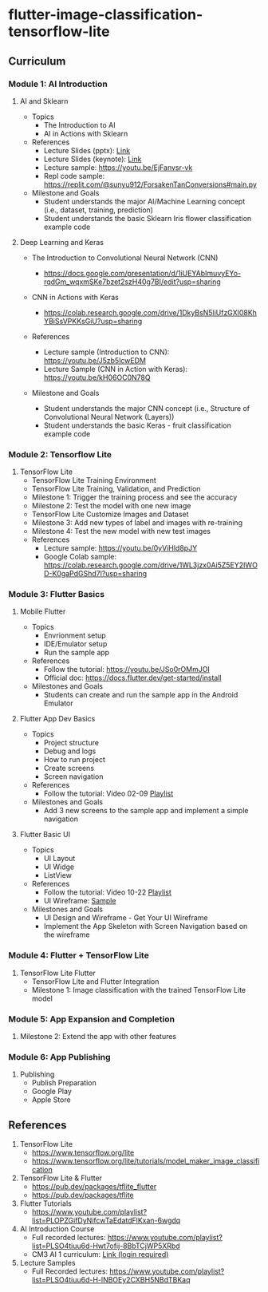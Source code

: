 # flutter-image-classification-tensorflow-lite

## Curriculum 

### Module 1: AI Introduction

1. AI and Sklearn
   * Topics
     * The Introduction to AI 
     * AI in Actions with Sklearn
   * References
     * Lecture Slides (pptx): [Link](https://drive.google.com/file/d/1QaDNCroT7mR968lUs_43RR8QSu08eNkE/view?usp=sharing)
     * Lecture Slides (keynote): [Link](https://docs.google.com/presentation/d/1QfNrK_L4GrO6FQyZTCdpSGkWpw2EHN3M/edit?usp=sharing&ouid=104361959057037146246&rtpof=true&sd=true)
     * Lecture sample: https://youtu.be/EjFanvsr-vk
     * Repl code sample: https://replit.com/@sunyu912/ForsakenTanConversions#main.py
   * Milestone and Goals
     * Student understands the major AI/Machine Learning concept (i.e., dataset, training, prediction)
     * Student understands the basic Sklearn Iris flower classification example code

2. Deep Learning and Keras
   * The Introduction to Convolutional Neural Network (CNN)
     * https://docs.google.com/presentation/d/1iUEYAbImuvyEYo-rqdGm_wqxmSKe7bzet2szH40g7BI/edit?usp=sharing
      
   * CNN in Actions with Keras 
     * https://colab.research.google.com/drive/1DkyBsN5liUfzGXl08KhYBiSsVPKKsGiU?usp=sharing
     
   * References
     * Lecture sample (Introduction to CNN): https://youtu.be/J5zb5lcwEDM
     * Lecture Sample (CNN in Action with Keras): https://youtu.be/kH06OC0N78Q
      
   * Milestone and Goals
     * Student understands the major CNN concept (i.e., Structure of Convolutional Neural Network (Layers))
     * Student understands the basic Keras - fruit classification example code

### Module 2: Tensorflow Lite
1. TensorFlow Lite
   * TensorFlow Lite Training Environment
   * TensorFlow Lite Training, Validation, and Prediction
   * Milestone 1: Trigger the training process and see the accuracy
   * Milestone 2: Test the model with one new image
   * TensorFlow Lite Customize Images and Dataset
   * Milestone 3: Add new types of label and images with re-training
   * Milestone 4: Test the new model with new test images
   * References
      * Lecture sample: https://youtu.be/0yViHld8pJY
      * Google Colab sample: https://colab.research.google.com/drive/1WL3jzx0Ai5Z5EY2IWOD-K0gaPdGShd7l?usp=sharing

### Module 3: Flutter Basics
1. Mobile Flutter 
   * Topics
     * Envrionment setup
     * IDE/Emulator setup
     * Run the sample app
   * References
     * Follow the tutorial: https://youtu.be/JSo0rOMmJOI
     * Official doc: https://docs.flutter.dev/get-started/install
   * Milestones and Goals
     * Students can create and run the sample app in the Android Emulator    

2. Flutter App Dev Basics
   * Topics
     * Project structure
     * Debug and logs
     * How to run project
     * Create screens
     * Screen navigation
   * References
     * Follow the tutorial: Video 02-09 [Playlist](https://www.youtube.com/playlist?list=PLOPZGifDyNifcwTaEdatdFlKxan-6wgdq)
   * Milestones and Goals
     * Add 3 new screens to the sample app and implement a simple navigation

3. Flutter Basic UI
   * Topics
     * UI Layout
     * UI Widge
     * ListView
   * References
     * Follow the tutorial: Video 10-22 [Playlist](https://www.youtube.com/playlist?list=PLOPZGifDyNifcwTaEdatdFlKxan-6wgdq)
     * UI Wireframe: [Sample](https://maxcdn.icons8.com/app/uploads/2018/06/wireframing-tips.jpg)
   * Milestones and Goals
     * UI Design and Wireframe - Get Your UI Wireframe
     * Implement the App Skeleton with Screen Navigation based on the wireframe

### Module 4: Flutter + TensorFlow Lite
1. TensorFlow Lite Flutter
   * TensorFlow Lite and Flutter Integration
   * Milestone 1: Image classification with the trained TensorFlow Lite model


### Module 5: App Expansion and Completion
1. Milestone 2: Extend the app with other features

### Module 6: App Publishing
1. Publishing
   * Publish Preparation
   * Google Play
   * Apple Store

## References
1. TensorFlow Lite
   * https://www.tensorflow.org/lite
   * https://www.tensorflow.org/lite/tutorials/model_maker_image_classification
2. TensorFlow Lite & Flutter 
   * https://pub.dev/packages/tflite_flutter
   * https://pub.dev/packages/tflite
3. Flutter Tutorials
   * https://www.youtube.com/playlist?list=PLOPZGifDyNifcwTaEdatdFlKxan-6wgdq
4. AI Introduction Course
   * Full recorded lectures: https://www.youtube.com/playlist?list=PLSO4tiuu6d-Hwt7ofij-8BbTCjWP5XRbd  
   * CM3 AI 1 curriculum: [Link (login required)](https://codingminds.cc/apps/academy/courses/5fb154a64561f22060615ee1)
5. Lecture Samples
    * Full Recorded lectures: https://www.youtube.com/playlist?list=PLSO4tiuu6d-H-lNBOEy2CXBH5NBdTBKaq 
 
